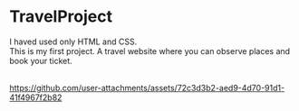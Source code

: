 # TravelProject
I haved used only HTML and CSS. <br>
This is my first project. A travel website where you can observe places and book your ticket. <BR> <BR>

https://github.com/user-attachments/assets/72c3d3b2-aed9-4d70-91d1-41f4967f2b82
